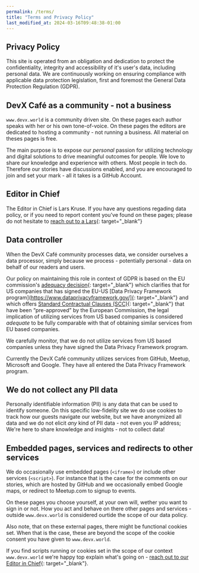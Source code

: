 ```yaml
---
permalink: /terms/
title: "Terms and Privacy Policy"
last_modified_at: 2024-03-16T09:48:38-01:00
---
```


## Privacy Policy

This site is operated from an obligation and dedication to protect the confidentiality, integrity and accessibility of it's user's data, including personal data. We are continuously working on ensuring compliance with applicable data protection legislation, first and foremost the General Data Protection Regulation (GDPR).

## DevX Café as a community - not a business

`www.devx.world` is a community driven site. On these pages each author speaks with her or his own tone-of-voice. On these pages the editors are dedicated to hosting a community - not running a business. All material on theses pages is free.

The main purpose is to expose our _personal_ passion for utilizing technology and digital solutions to drive meaningful outcomes for people. We love to share our knowledge and experience with others. Most people in tech do. Therefore our stories have discussions enabled, and you are encouraged to join and set your mark - all it takes is a GitHub Account.

## Editor in Chief

The Editor in Chief is Lars Kruse. If you have any questions regading data policy, or if you need to report content you've found on these pages; please do not hesitate to [reach out to a Lars](mailto:lars@lakruzz.com){: target="_blank"}

## Data controller

When the DevX Café community processes data, we consider ourselves a data processor, simply because we process - potentially personal - data on behalf of our readers and users.

Our policy on maintaining this role in context of GDPR is based on the EU commission's [adequacy decision](https://ec.europa.eu/commission/presscorner/detail/en/ip_23_3721){: target="_blank"} which clarifies that for US companies that has signed the EU-US [Data Privacy Framework program](https://www.dataprivacyframework.gov/]{: target="_blank"} and which offers [Standard Contractual Clauses (SCC)](https://commission.europa.eu/law/law-topic/data-protection/international-dimension-data-protection/standard-contractual-clauses-scc_en){: target="_blank"} that have been “pre-approved” by the European Commission, the legal implication of utilizing services from US based companies is considered _adequate_ to be fully comparable with that of obtaining similar services from EU based companies.

We carefully monitor, that we do not utilize services from US based companies unless they have signed the Data Privacy Framework program.

Currently the DevX Café community utilizes services from GitHub, Meetup, Microsoft and Google. They have all entered the Data Privacy Framework program.

## We do not collect any PII data

Personally identifiable information (PII) is any data that can be used to identify someone. On this specific low-fidelity site we do use cookies to track how our guests navigate our website, but we have anonymized all data and we do not elicit _any_ kind of PII data - not even you IP address; We're here to share knowledge and insights - not to collect data!

## Embedded pages, services and redirects to other services

We do occasionally use embedded pages (`<iframe>`) or include other services (`<script>`). For instance that is the case for the comments on our stories, which are hosted by GitHub and we occasionally embed Google maps, or redirect to Meetup.com to signup to events.

On these pages you choose yourself, at your own will, wether you want to sign in or not. How you act and behave on there other pages and services - outside `www.devx.world` is considered ourtide the scope of our data policy.

Also note, that on these external pages, there might be functional cookies set. When that is the case, these are beyond the scope of the cookie consent you have given to `www.devx.world`.

If you find scripts running or cookies set in the scope of our context `www.devx.world` we're happy top explain what's going on - [reach out to our Editor in Chief](maintlo:lars@lakruzz.com){: target="_blank"}.
